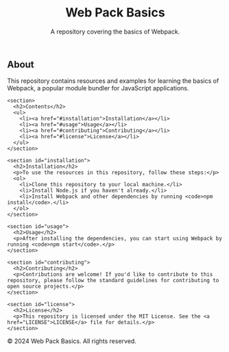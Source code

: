 <!DOCTYPE html>
<html lang="en">
<head>
  <meta charset="UTF-8">
  <meta name="viewport" content="width=device-width, initial-scale=1.0">
  <title>Web Pack Basics</title>
</head>
<body>
  <header>
    <h1>Web Pack Basics</h1>
    <p>A repository covering the basics of Webpack.</p>
  </header>
  
  <main>
    <section>
      <h2>About</h2>
      <p>This repository contains resources and examples for learning the basics of Webpack, a popular module bundler for JavaScript applications.</p>
    </section>

    <section>
      <h2>Contents</h2>
      <ul>
        <li><a href="#installation">Installation</a></li>
        <li><a href="#usage">Usage</a></li>
        <li><a href="#contributing">Contributing</a></li>
        <li><a href="#license">License</a></li>
      </ul>
    </section>

    <section id="installation">
      <h2>Installation</h2>
      <p>To use the resources in this repository, follow these steps:</p>
      <ol>
        <li>Clone this repository to your local machine.</li>
        <li>Install Node.js if you haven't already.</li>
        <li>Install Webpack and other dependencies by running <code>npm install</code>.</li>
      </ol>
    </section>

    <section id="usage">
      <h2>Usage</h2>
      <p>After installing the dependencies, you can start using Webpack by running <code>npm start</code>.</p>
    </section>

    <section id="contributing">
      <h2>Contributing</h2>
      <p>Contributions are welcome! If you'd like to contribute to this repository, please follow the standard guidelines for contributing to open source projects.</p>
    </section>

    <section id="license">
      <h2>License</h2>
      <p>This repository is licensed under the MIT License. See the <a href="LICENSE">LICENSE</a> file for details.</p>
    </section>
  </main>

  <footer>
    <p>© 2024 Web Pack Basics. All rights reserved.</p>
  </footer>
</body>
</html>
